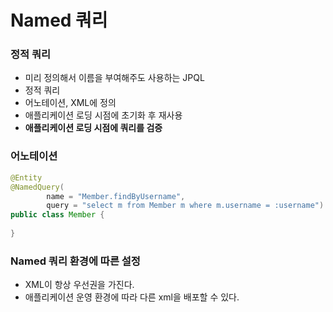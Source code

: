 # Named 쿼리

### 정적 쿼리

- 미리 정의해서 이름을 부여해주도 사용하는 JPQL
- 정적 쿼리
- 어노테이션, XML에 정의
- 애플리케이션 로딩 시점에 초기화 후 재사용
- __애플리케이션 로딩 시점에 쿼리를 검증__

### 어노테이션

```java
@Entity
@NamedQuery(
        name = "Member.findByUsername",
        query = "select m from Member m where m.username = :username")
public class Member {
    
}
```

### Named 쿼리 환경에 따른 설정

- XML이 항상 우선권을 가진다.
- 애플리케이션 운영 환경에 따라 다른 xml을 배포할 수 있다.